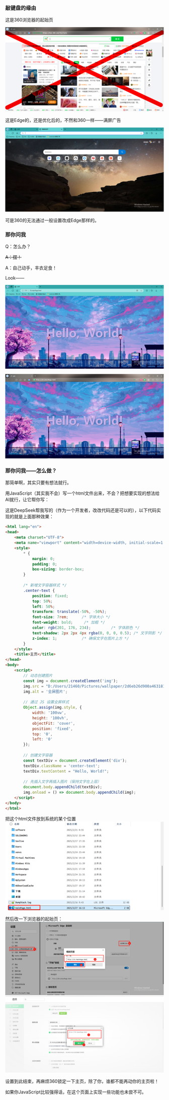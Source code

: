 ### 敲键盘的缘由

这是360浏览器的起始页

![alt text](image.png)

这是Edge的，还是优化后的，不然和360一样——满屏广告

![alt text](image-1.png)

可是360的无法通过一般设置改成Edge那样的。

### 那你问我

Q：怎么办？

~~A：摆！~~

A：自己动手，丰衣足食！

Look——

![alt text](image-2.png)

![alt text](image-3.png)

### 那你问我——怎么做？

那简单啊，其实只要有想法就行。

用JavaScript（其实我不会）写一个html文件出来，不会？把想要实现的想法给AI就行，让它帮你写：

这是DeepSeek帮我写的（作为一个开发者，改改代码还是可以的），以下代码实现的就是上面那种效果：
~~~html
<html lang="en">
<head>
    <meta charset="UTF-8">
    <meta name="viewport" content="width=device-width, initial-scale=1.0">
    <style>
        * { 
            margin: 0; 
            padding: 0; 
            box-sizing: border-box; 
        }

        /* 新增文字容器样式 */
        .center-text {
            position: fixed;
            top: 50%;
            left: 50%;
            transform: translate(-50%, -50%);
            font-size: 7rem;      /* 字体大小 */
            font-weight: bold;     /* 加粗 */
            color: rgb(201, 176, 234);         /* 字体颜色 */
            text-shadow: 2px 2px 4px rgba(0, 0, 0, 0.5); /* 文字阴影 */
            z-index: 1;           /* 确保文字在图片上方 */
        }
    </style>
    <title>主页</title>
</head>
<body>
    <script>
        // 动态创建图片
        const img = document.createElement('img');
        img.src = "D:/Users/21460/Pictures/wallpaper/2d6eb26d900a4631817007b08e7bf93e.jpg";
        img.alt = '全屏图片';
        
        // 通过 JS 设置全屏样式
        Object.assign(img.style, {
            width: '100vw',
            height: '100vh',
            objectFit: 'cover',
            position: 'fixed',
            top: '0',
            left: '0'
        });

        // 创建文字容器
        const textDiv = document.createElement('div');
        textDiv.className = 'center-text';
        textDiv.textContent = "Hello, World!";

        // 先插入文字再插入图片（保持文字在上层）
        document.body.appendChild(textDiv);
        img.onload = () => document.body.appendChild(img);
    </script>
</body>
</html>
~~~
把这个html文件放到系统的某个位置
![alt text](image-4.png)

然后改一下浏览器的起始页：
![alt text](image-6.png)
![alt text](image-5.png)

设置到此结束，再麻烦360锁定一下主页，除了你，谁都不能再动你的主页啦！

如果你JavaScript比较强得话，在这个页面上实现一些功能也未尝不可。